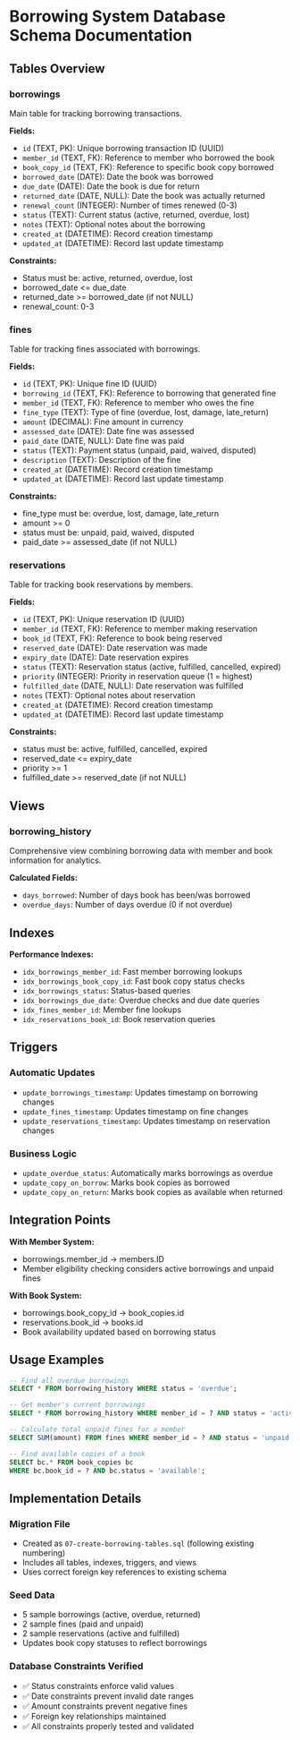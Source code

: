# Borrowing System Database Schema Documentation

## Tables Overview

### borrowings
Main table for tracking borrowing transactions.

**Fields:**
- `id` (TEXT, PK): Unique borrowing transaction ID (UUID)
- `member_id` (TEXT, FK): Reference to member who borrowed the book
- `book_copy_id` (TEXT, FK): Reference to specific book copy borrowed
- `borrowed_date` (DATE): Date the book was borrowed
- `due_date` (DATE): Date the book is due for return
- `returned_date` (DATE, NULL): Date the book was actually returned
- `renewal_count` (INTEGER): Number of times renewed (0-3)
- `status` (TEXT): Current status (active, returned, overdue, lost)
- `notes` (TEXT): Optional notes about the borrowing
- `created_at` (DATETIME): Record creation timestamp
- `updated_at` (DATETIME): Record last update timestamp

**Constraints:**
- Status must be: active, returned, overdue, lost
- borrowed_date <= due_date
- returned_date >= borrowed_date (if not NULL)
- renewal_count: 0-3

### fines
Table for tracking fines associated with borrowings.

**Fields:**
- `id` (TEXT, PK): Unique fine ID (UUID)
- `borrowing_id` (TEXT, FK): Reference to borrowing that generated fine
- `member_id` (TEXT, FK): Reference to member who owes the fine
- `fine_type` (TEXT): Type of fine (overdue, lost, damage, late_return)
- `amount` (DECIMAL): Fine amount in currency
- `assessed_date` (DATE): Date fine was assessed
- `paid_date` (DATE, NULL): Date fine was paid
- `status` (TEXT): Payment status (unpaid, paid, waived, disputed)
- `description` (TEXT): Description of the fine
- `created_at` (DATETIME): Record creation timestamp
- `updated_at` (DATETIME): Record last update timestamp

**Constraints:**
- fine_type must be: overdue, lost, damage, late_return
- amount >= 0
- status must be: unpaid, paid, waived, disputed
- paid_date >= assessed_date (if not NULL)

### reservations
Table for tracking book reservations by members.

**Fields:**
- `id` (TEXT, PK): Unique reservation ID (UUID)
- `member_id` (TEXT, FK): Reference to member making reservation
- `book_id` (TEXT, FK): Reference to book being reserved
- `reserved_date` (DATE): Date reservation was made
- `expiry_date` (DATE): Date reservation expires
- `status` (TEXT): Reservation status (active, fulfilled, cancelled, expired)
- `priority` (INTEGER): Priority in reservation queue (1 = highest)
- `fulfilled_date` (DATE, NULL): Date reservation was fulfilled
- `notes` (TEXT): Optional notes about reservation
- `created_at` (DATETIME): Record creation timestamp
- `updated_at` (DATETIME): Record last update timestamp

**Constraints:**
- status must be: active, fulfilled, cancelled, expired
- reserved_date <= expiry_date
- priority >= 1
- fulfilled_date >= reserved_date (if not NULL)

## Views

### borrowing_history
Comprehensive view combining borrowing data with member and book information for analytics.

**Calculated Fields:**
- `days_borrowed`: Number of days book has been/was borrowed
- `overdue_days`: Number of days overdue (0 if not overdue)

## Indexes

**Performance Indexes:**
- `idx_borrowings_member_id`: Fast member borrowing lookups
- `idx_borrowings_book_copy_id`: Fast book copy status checks
- `idx_borrowings_status`: Status-based queries
- `idx_borrowings_due_date`: Overdue checks and due date queries
- `idx_fines_member_id`: Member fine lookups
- `idx_reservations_book_id`: Book reservation queries

## Triggers

### Automatic Updates
- `update_borrowings_timestamp`: Updates timestamp on borrowing changes
- `update_fines_timestamp`: Updates timestamp on fine changes
- `update_reservations_timestamp`: Updates timestamp on reservation changes

### Business Logic
- `update_overdue_status`: Automatically marks borrowings as overdue
- `update_copy_on_borrow`: Marks book copies as borrowed
- `update_copy_on_return`: Marks book copies as available when returned

## Integration Points

**With Member System:**
- borrowings.member_id → members.ID
- Member eligibility checking considers active borrowings and unpaid fines

**With Book System:**
- borrowings.book_copy_id → book_copies.id
- reservations.book_id → books.id
- Book availability updated based on borrowing status

## Usage Examples

```sql
-- Find all overdue borrowings
SELECT * FROM borrowing_history WHERE status = 'overdue';

-- Get member's current borrowings
SELECT * FROM borrowing_history WHERE member_id = ? AND status = 'active';

-- Calculate total unpaid fines for a member
SELECT SUM(amount) FROM fines WHERE member_id = ? AND status = 'unpaid';

-- Find available copies of a book
SELECT bc.* FROM book_copies bc 
WHERE bc.book_id = ? AND bc.status = 'available';
```

## Implementation Details

### Migration File
- Created as `07-create-borrowing-tables.sql` (following existing numbering)
- Includes all tables, indexes, triggers, and views
- Uses correct foreign key references to existing schema

### Seed Data
- 5 sample borrowings (active, overdue, returned)
- 2 sample fines (paid and unpaid)
- 2 sample reservations (active and fulfilled)
- Updates book copy statuses to reflect borrowings

### Database Constraints Verified
- ✅ Status constraints enforce valid values
- ✅ Date constraints prevent invalid date ranges
- ✅ Amount constraints prevent negative fines
- ✅ Foreign key relationships maintained
- ✅ All constraints properly tested and validated